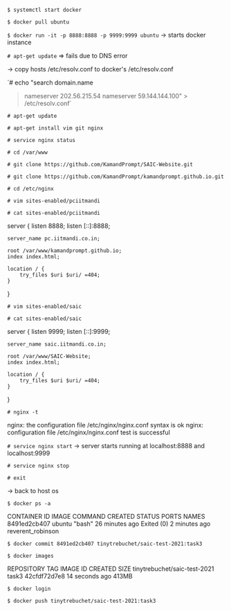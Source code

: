 `$ systemctl start docker`

`$ docker pull ubuntu`

`$ docker run -it -p 8888:8888 -p 9999:9999 ubuntu`
-> starts docker instance

`# apt-get update`	=> fails due to DNS error

-> copy hosts /etc/resolv.conf to docker's /etc/resolv.conf

`# echo "search domain.name
> nameserver 202.56.215.54
> nameserver 59.144.144.100" > /etc/resolv.conf`

`# apt-get update`

`# apt-get install vim git nginx`

`# service nginx status`

`# cd /var/www`

`# git clone https://github.com/KamandPrompt/SAIC-Website.git`

`# git clone https://github.com/KamandPrompt/kamandprompt.github.io.git`

`# cd /etc/nginx`

`# vim sites-enabled/pciitmandi`

`# cat sites-enabled/pciitmandi`

server {
	listen 8888;
	listen [::]:8888;

	server_name pc.iitmandi.co.in;

	root /var/www/kamandprompt.github.io;
	index index.html;

	location / {
		try_files $uri $uri/ =404;
	}
}

`# vim sites-enabled/saic`

`# cat sites-enabled/saic`

server {
	listen 9999;
	listen [::]:9999;

	server_name saic.iitmandi.co.in; 

	root /var/www/SAIC-Website;
	index index.html;

	location / {
		try_files $uri $uri/ =404;
	}
}

`# nginx -t`

nginx: the configuration file /etc/nginx/nginx.conf syntax is ok
nginx: configuration file /etc/nginx/nginx.conf test is successful

`# service nginx start`
-> server starts running at localhost:8888 and localhost:9999

`# service nginx stop`

`# exit`

-> back to host os

`$ docker ps -a`

CONTAINER ID   IMAGE     COMMAND   CREATED          STATUS                     PORTS     NAMES
8491ed2cb407   ubuntu    "bash"    26 minutes ago   Exited (0) 2 minutes ago             reverent_robinson

`$ docker commit 8491ed2cb407 tinytrebuchet/saic-test-2021:task3`

`$ docker images`

REPOSITORY                     TAG       IMAGE ID       CREATED          SIZE
tinytrebuchet/saic-test-2021   task3     42cfdf72d7e8   14 seconds ago   413MB

`$ docker login`

`$ docker push tinytrebuchet/saic-test-2021:task3`
